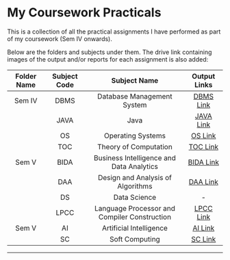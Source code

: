 # My Coursework Practicals

This is a collection of all the practical assignments I have performed as part of my coursework (Sem IV onwards).

Below are the folders and subjects under them. The drive link containing images of the output and/or reports for each assignment is also added:

| Folder Name  | Subject Code |                Subject Name                   |                                         Output Links                                              |
|:------------:|:------------:|:---------------------------------------------:|:-------------------------------------------------------------------------------------------------:|
|    Sem IV    |     DBMS     |          Database Management System           | [DBMS Link](https://drive.google.com/drive/folders/1mjLP6pveUa13BDOIMsQmJpPhnV888NVB?usp=sharing) |
|              |     JAVA     |                   Java                        | [JAVA Link](https://drive.google.com/drive/folders/1kc9tA7IoI6-6UlGN2Wi-UQbsNXfZv_de?usp=sharing) |
|              |      OS      |             Operating Systems                 | [OS Link](https://drive.google.com/drive/folders/18g3nHgKCU_Lsybproq88wRPItks2vOxr?usp=sharing)   |
|              |      TOC     |           Theory of Computation               | [TOC Link](https://drive.google.com/drive/folders/1TIhbUHi1mp2dHroIZSK8jaS6_MJ0pCZ8?usp=sharing)  |
|    Sem V     |     BIDA     |   Business Intelligence and Data Analytics    | [BIDA Link](https://drive.google.com/drive/folders/178b1EAHfP-6Srs5fixs3kiuxyejOp5Th?usp=sharing) |
|              |      DAA     |       Design and Analysis of Algorithms       | [DAA Link](https://drive.google.com/drive/folders/1LOQwELR3g1J9Uc65E8ZXazaVvFPQ6iux?usp=sharing)  |
|              |      DS      |                Data Science                   |                                                  -                                                |
|              |     LPCC     | Language Processor and Compiler Construction  | [LPCC Link](https://drive.google.com/drive/folders/1W8PWOF2gzPUd1q6Tu6XofNFjMpWBCCMu?usp=sharing) |
|    Sem V     |      AI      |           Artificial Intelligence             | [AI Link](https://drive.google.com/drive/folders/15tzxBhLBWVyHhuaTfcsWxfKkHUiPnEz5?usp=sharing)   |
|              |      SC      |               Soft Computing                  | [SC Link](https://drive.google.com/drive/folders/1-nNYQ8H3pbcLBXS6OrREJ0IUN_7lx_PT?usp=sharing)   |

------------------------------------------------------------------------------------------------------------------------------------------------------------------------------------
